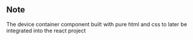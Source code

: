 ## Note
The device container component built with pure html and css to later be integrated into the react project
